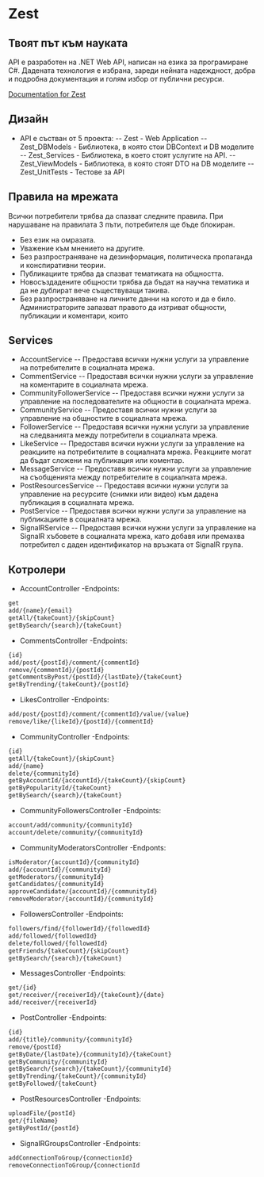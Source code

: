 # Zest 
## Твоят път към науката
API е разработен на .NET Web API, написан на езика за програмиране C#. Дадената технология е избрана, зареди нейната надеждност, добра и подробна документация и голям избор от публични ресурси.

[Documentation for Zest](https://docs.google.com/document/d/1_bVuJu_zScgK3iwTjZTo0jCmbtr0PDWtfIlekuLMpU8/edit?usp=sharing)

## Дизайн

- API е състван от 5 проекта:
-- Zest - Web Application
-- Zest_DBModels - Библиотека, в която стои DBContext и DB моделите
-- Zest_Services  - Библиотека, в което стоят услугите на API. 
-- Zest_ViewModels - Библиотека, в която стоят DTO на DB моделите
-- Zest_UnitTests - Тестове за API

## Правила на мрежата
Всички потребители трябва да спазват следните правила. При нарушаване на правилата 3 пъти, потребителя ще бъде блокиран.
- Без език на омразата.
- Уважение към мнението на другите.
- Без разпространяване на дезинформация, политическа пропаганда и конспиративни теории.
- Публикациите трябва да спазват тематиката на общността.
- Новосъздадените общности трябва да бъдат на научна тематика и да не дублират вече съществуващи такива.
- Без разпространяване на личните данни на когото и да е било.
Администраторите запазват правото да изтриват общности, публикации и коментари, които  
## Services
- AccountService
-- Предоставя всички нужни услуги за управление на потребителите в социалната мрежа.
- CommentService 
-- Предоставя всички нужни услуги за управление на коментарите в социалната мрежа.
- CommunityFollowerService
-- Предоставя всички нужни услуги за управление на последователите на общности в социалната мрежа.
- CommunityService
-- Предоставя всички нужни услуги за управление на общностите в социалната мрежа.
- FollowerService
-- Предоставя всички нужни услуги за управление на следванията между потребители в социалната мрежа.
- LikeService 
-- Предоставя всички нужни услуги за управление на реакциите на потребителите в социалната мрежа. Реакциите могат да бъдат сложени на публикация или коментар.
- MessageService
-- Предоставя всички нужни услуги за управление на съобщенията между потребителите в социалната мрежа.
- PostResourcesService
-- Предоставя всички нужни услуги за управление на ресурсите (снимки или видео) към дадена публикация в социалната мрежа.
- PostService
-- Предоставя всички нужни услуги за управление на публикациите в социалната мрежа.
- SignalRService 
-- Предоставя всички нужни услуги за управление на SignalR хъбовете в социалната мрежа, като добавя или премахва потребител с даден идентификатор на връзката от SignalR група.
## Котролери
- AccountController
-Endpoints:
```sh
get
add/{name}/{email}
getAll/{takeCount}/{skipCount}
getBySearch/{search}/{takeCount}
```
- CommentsController
-Endpoints:
```sh
{id}
add/post/{postId}/comment/{commentId}
remove/{commentId}/{postId}
getCommentsByPost/{postId}/{lastDate}/{takeCount}
getByTrending/{takeCount}/{postId}
```
- LikesController
-Endpoints:
```sh
add/post/{postId}/comment/{commentId}/value/{value}
remove/like/{likeId}/{postId}/{commentId}
```
- CommunityController
-Endpoints:
```sh
{id}
getAll/{takeCount}/{skipCount}
add/{name}
delete/{communityId}
getByAccountId/{accountId}/{takeCount}/{skipCount}
getByPopularityId/{takeCount}
getBySearch/{search}/{takeCount}
```
- CommunityFollowersController
-Endpoints:
```sh
account/add/community/{communityId}
account/delete/community/{communityId}
```
- CommunityModeratorsController
-Endponts:
```sh
isModerator/{accountId}/{communityId}
add/{accountId}/{communityId}
getModerators/{communityId}
getCandidates/{communityId}
approveCandidate/{accountId}/{communityId}
removeModerator/{accountId}/{communityId}
```
- FollowersController
-Endpoints:
```sh
followers/find/{followerId}/{followedId}
add/followed/{followedId}
delete/followed/{followedId}
getFriends/{takeCount}/{skipCount}
getBySearch/{search}/{takeCount}
```
- MessagesController
-Endpoints:
```sh
get/{id}
get/receiver/{receiverId}/{takeCount}/{date}
add/receiver/{receiverId}
```
- PostController
-Endpoints:
```sh
{id}
add/{title}/community/{communityId}
remove/{postId}
getByDate/{lastDate}/{communityId}/{takeCount}
getByCommunity/{communityId}
getBySearch/{search}/{takeCount}/{communityId}
getByTrending/{takeCount}/{communityId}
getByFollowed/{takeCount}
```
- PostResourcesController
-Endpoints:
```sh
uploadFile/{postId}
get/{fileName}
getByPostId/{postId}
```
- SignalRGroupsController
-Endpoints:
```sh
addConnectionToGroup/{connectionId}
removeConnectionToGroup/{connectionId
```
